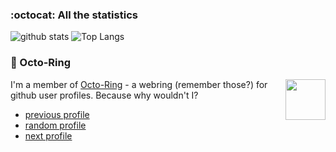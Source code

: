 ### :octocat: All the statistics

 ![github stats](https://github-readme-stats.vercel.app/api?username=blaze-github&show_icons=true&hide_title=true)
 ![Top Langs](https://github-readme-stats.vercel.app/api/top-langs/?username=blaze-github&layout=compact)


### :octopus: Octo-Ring

<img width="64" height="65" src="https://octo-ring.com/static/img/octo.png" align="right" alt="">

I'm a member of [Octo-Ring](https://octo-ring.com/) - a webring (remember those?) for github user profiles. Because why wouldn't I? 

* [previous profile](https://octo-ring.com/p/splitbrain/prev)
* [random profile](https://octo-ring.com/p/splitbrain/random)
* [next profile](https://octo-ring.com/p/splitbrain/next)
